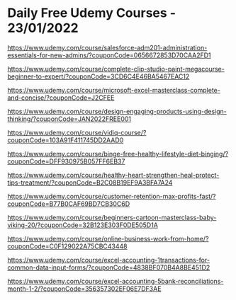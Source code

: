 # Daily Free Udemy Courses - 23/01/2022

https://www.udemy.com/course/salesforce-adm201-administration-essentials-for-new-admins/?couponCode=0656672853D70CAA2FD1
https://www.udemy.com/course/complete-clip-studio-paint-megacourse-beginner-to-expert/?couponCode=3CD6C4E46BA5467EAC12
https://www.udemy.com/course/microsoft-excel-masterclass-complete-and-concise/?couponCode=J2CFEE
https://www.udemy.com/course/design-engaging-products-using-design-thinking/?couponCode=JAN2022FREE001
https://www.udemy.com/course/vidiq-course/?couponCode=103A91F411745DD2AAD0
https://www.udemy.com/course/binge-free-healthy-lifestyle-diet-binging/?couponCode=DFF930975B057FF6EB37
https://www.udemy.com/course/healthy-heart-strengthen-heal-protect-tips-treatment/?couponCode=B2C08B19EF9A3BFA7A24
https://www.udemy.com/course/customer-retention-max-profits-fast/?couponCode=B77B0CAF69BD7CB30C6D
https://www.udemy.com/course/beginners-cartoon-masterclass-baby-viking-20/?couponCode=32B123E303F0DE505D1A
https://www.udemy.com/course/online-business-work-from-home/?couponCode=C0F129022A75CBC43448
https://www.udemy.com/course/excel-accounting-1transactions-for-common-data-input-forms/?couponCode=4838BF070B4A8BE451D2
https://www.udemy.com/course/excel-accounting-5bank-reconciliations-month-1-2/?couponCode=356357302EF06E7DF3AE
